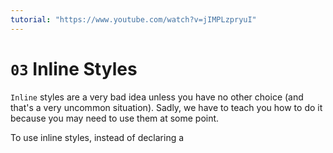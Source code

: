```yaml
---
tutorial: "https://www.youtube.com/watch?v=jIMPLzpryuI"
---
```


# `03` Inline Styles

`Inline` styles are a very bad idea unless you have no other choice (and that's a very uncommon situation). Sadly, we have to teach you how to do it because you may need to use them at some point.

To use inline styles, instead of declaring a <style> tag in the header of the document, you have to set the "style" attribute of any element with the CSS code you need to apply to that specific element.

For example:

```html
<a href="google.com" style="color: red; font-size: 14px;">Go to google</a>
```

Will set the color of that specific link to red and the font-size to 14px

*You can append as many CSS rules as you want, within the same line, separated by semi-colon.*

## 📝 Instructions:

1. Set an inline style to change the background color of the table to green. For this exercise, do NOT use styles.css :(


### 💡 Hint:

- How to use the background-color: http://lmgtfy.com/?q=css+inline+style
